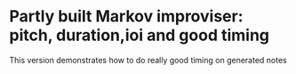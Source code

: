 # Partly built Markov improviser: pitch, duration,ioi and good timing

This version demonstrates how to do really good timing on generated notes
